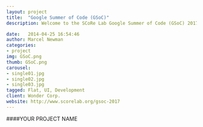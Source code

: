 ```yaml
---
layout: project
title:  "Google Summer of Code (GSoC)"
description: Welcome to the SCoRe Lab Google Summer of Code (GSoC) 2017 project ideas page. We are based in the University of Colombo School of Computing, Sri Lanka. 

date:   2014-04-25 16:54:46
author: Marcel Newman
categories:
- project
img: GSoC.png
thumb: GSoC.png
carousel:
- single01.jpg
- single02.jpg
- single03.jpg
tagged: Flat, UI, Development
client: Wonder Corp.
website: http://www.scorelab.org/gsoc-2017
---
```

####YOUR PROJECT NAME
